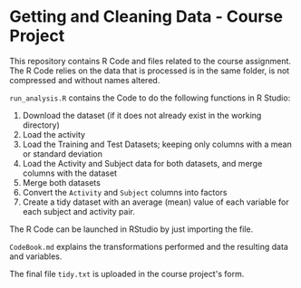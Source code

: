 # Getting and Cleaning Data - Course Project

This repository contains R Code and files related to the course assignment. The R Code relies on the data that is processed is in the same folder, is not compressed and without names altered.

`run_analysis.R` contains the Code to do the following functions in R Studio:
1.  Download the dataset (if it does not already exist in the working directory)
2.  Load the activity 
3.  Load the Training and Test Datasets; keeping only columns with a mean or standard deviation
4.  Load the Activity and Subject data for both datasets, and merge columns with the dataset
5.  Merge both datasets
6.  Convert the `Activity` and `Subject` columns into factors
7.  Create a tidy dataset with an average (mean) value of each variable for each subject and activity pair.

The R Code can be launched in RStudio by just importing the file. 

`CodeBook.md` explains the transformations performed and the resulting data and variables.

The final file `tidy.txt` is uploaded in the course project's form.
